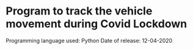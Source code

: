 # Program to track the vehicle movement during Covid Lockdown
 Programming language used: Python
 Date of release: 12-04-2020
 